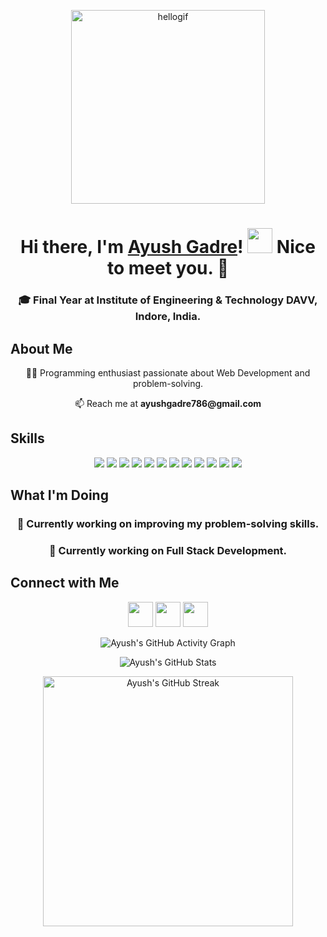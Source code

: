 <p align="center">
  <img src="https://user-images.githubusercontent.com/67560900/107698101-10797e00-6cda-11eb-8357-b7808d66151a.gif" width="310px" alt="hellogif">
</p>

<h1 align="center">Hi there, I'm <a href="https://github.com/Ayushgadre" target="_blank">Ayush Gadre</a>! <img src="https://raw.githubusercontent.com/ShahriarShafin/ShahriarShafin/main/Assets/hi.gif" width="40px"/> Nice to meet you. 🤗</h1>

<h3 align="center">🎓 Final Year at Institute of Engineering & Technology DAVV, Indore, India.</h3>

<h2>About Me</h2>

<p align="center">👨‍💻 Programming enthusiast passionate about Web Development and problem-solving.</p>
<p align="center">📫 Reach me at <strong>ayushgadre786@gmail.com</strong></p>

<h2>Skills</h2>

<p align="center">
  <img src="https://img.shields.io/badge/html5%20-%23E34F26.svg?&style=for-the-badge&logo=html5&logoColor=white"/>
  <img src="https://img.shields.io/badge/css3%20-%231572B6.svg?&style=for-the-badge&logo=css3&logoColor=white"/>
  <img src="https://img.shields.io/badge/javascript%20-%23323330.svg?&style=for-the-badge&logo=javascript&logoColor=%23F7DF1E"/>
  <img src="https://img.shields.io/badge/C-00599C?style=for-the-badge&logo=c&logoColor=white "/>
  <img src="https://img.shields.io/badge/C%2B%2B-00599C?style=for-the-badge&logo=c%2B%2B&logoColor=white "/>
  <img src="https://img.shields.io/badge/react.js%20-%2320232a.svg?&style=for-the-badge&logo=react&logoColor=%2361DAFB"/>
  <img src="https://img.shields.io/badge/node.js%20-%2320232a.svg?&style=for-the-badge&logo=node.js&logoColor=%2361DAFB"/>
  <img src="https://img.shields.io/badge/mongodb%20-%234DB33D.svg?&style=for-the-badge&logo=mongodb&logoColor=white"/>
  <img src="https://img.shields.io/badge/express.js%20-%23404d59.svg?&style=for-the-badge&logo=express&logoColor=white"/>
  <img src="https://img.shields.io/badge/mysql%20-%230075A8.svg?&style=for-the-badge&logo=mysql&logoColor=white"/>
  <img src="https://img.shields.io/badge/sql%20-%23121011.svg?&style=for-the-badge&logo=sql&logoColor=white"/>
  <img src="https://img.shields.io/badge/vscode%20-%23007ACC.svg?&style=for-the-badge&logo=visualstudiocode&logoColor=white"/>
</p>

<h2>What I'm Doing</h2>

<h3 align="center">🔭 Currently working on improving my problem-solving skills.</h3>
<h3 align="center">📑 Currently working on Full Stack Development.</h3>

<h2>Connect with Me</h2>

<p align="center">
  <a href="https://www.linkedin.com/in/ayushgadre/"><img src="https://cdn2.iconfinder.com/data/icons/social-media-2285/512/1_Linkedin_unofficial_colored_svg-128.png" width="40"></a>
  <a href="https://twitter.com/ayush_gadre"><img src="https://cdn2.iconfinder.com/data/icons/social-media-2285/512/1_Twitter3_colored_svg-128.png" width="40"></a>
  <a href="https://www.instagram.com/ayush__gadre/"><img src="https://edent.github.io/SuperTinyIcons/images/svg/instagram.svg" width="40"></a>
</p>

<p align="center"><img src="https://activity-graph.herokuapp.com/graph?username=Ayushgadre&theme=react-dark&hide_border=true&area=true" alt="Ayush's GitHub Activity Graph"></p>

<p align="center"><img src="https://github-readme-stats.vercel.app/api?username=Ayushgadre&show_icons=true&locale=en" alt="Ayush's GitHub Stats"></p>

<p align="center"><img src="https://github-readme-streak-stats.herokuapp.com/?user=Ayushgadre" width="400px" alt="Ayush's GitHub Streak"></p>
